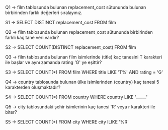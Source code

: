Q1 -> film tablosunda bulunan replacement_cost sütununda bulunan birbirinden farklı değerleri sıralayınız.

S1 -> SELECT DISTINCT replacement_cost FROM film 

Q2 -> film tablosunda bulunan replacement_cost sütununda birbirinden farklı kaç tane veri vardır?

S2 -> SELECT COUNT(DISTINCT replacement_cost) FROM film 

Q3 -> film tablosunda bulunan film isimlerinde (title) kaç tanesini T karakteri ile başlar ve aynı zamanda rating 'G' ye eşittir?

S3 -> SELECT COUNT(*) FROM film WHERE title LIKE 'T%' AND rating = 'G'

Q4 -> country tablosunda bulunan ülke isimlerinden (country) kaç tanesi 5 karakterden oluşmaktadır?

S4 -> SELECT COUNT(*) FROM country WHERE country LIKE '_____'

Q5 -> city tablosundaki şehir isimlerinin kaç tanesi 'R' veya r karakteri ile biter?

S5 -> SELECT COUNT(*) FROM city WHERE city ILIKE '%R'
